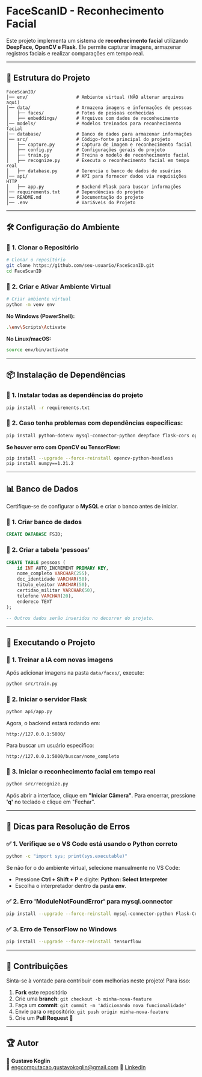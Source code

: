 # FaceScanID - Reconhecimento Facial

Este projeto implementa um sistema de **reconhecimento facial** utilizando **DeepFace, OpenCV e Flask**. Ele permite capturar imagens, armazenar registros faciais e realizar comparações em tempo real.

---

## 📁 Estrutura do Projeto

```
FaceScanID/
│── env/                  # Ambiente virtual (NÃO alterar arquivos aqui)
│── data/                 # Armazena imagens e informações de pessoas
│   ├── faces/            # Fotos de pessoas conhecidas
│   ├── embeddings/       # Arquivos com dados de reconhecimento
│── models/               # Modelos treinados para reconhecimento facial
│── database/             # Banco de dados para armazenar informações
│── src/                  # Código-fonte principal do projeto
│   ├── capture.py        # Captura de imagem e reconhecimento facial
│   ├── config.py         # Configurações gerais do projeto
│   ├── train.py          # Treina o modelo de reconhecimento facial
│   ├── recognize.py      # Executa o reconhecimento facial em tempo real
│   ├── database.py       # Gerencia o banco de dados de usuários
│── api/                  # API para fornecer dados via requisições HTTP
│   ├── app.py            # Backend Flask para buscar informações
│── requirements.txt      # Dependências do projeto
│── README.md             # Documentação do projeto
│── .env                  # Variáveis do Projeto
```

---

## 🛠️ Configuração do Ambiente

### 📌 **1. Clonar o Repositório**
```sh
# Clonar o repositório
git clone https://github.com/seu-usuario/FaceScanID.git
cd FaceScanID
```

### 📌 **2. Criar e Ativar Ambiente Virtual**
```sh
# Criar ambiente virtual
python -m venv env
```

**No Windows (PowerShell):**
```sh
.\env\Scripts\Activate
```

**No Linux/macOS:**
```sh
source env/bin/activate
```

---

## 📦 Instalação de Dependências

### 📌 **1. Instalar todas as dependências do projeto**
```sh
pip install -r requirements.txt
```

### 📌 **2. Caso tenha problemas com dependências específicas:**
```sh
pip install python-dotenv mysql-connector-python deepface flask-cors opencv-python
```

**Se houver erro com OpenCV ou TensorFlow:**
```sh
pip install --upgrade --force-reinstall opencv-python-headless
pip install numpy==1.21.2
```

---

## 📊 **Banco de Dados**

Certifique-se de configurar o **MySQL** e criar o banco antes de iniciar.

### 📌 **1. Criar banco de dados**
```sql
CREATE DATABASE FSID;
```

### 📌 **2. Criar a tabela 'pessoas'**
```sql
CREATE TABLE pessoas (
    id INT AUTO_INCREMENT PRIMARY KEY,
    nome_completo VARCHAR(255),
    doc_identidade VARCHAR(50),
    titulo_eleitor VARCHAR(50),
    certidao_militar VARCHAR(50),
    telefone VARCHAR(20),
    endereco TEXT
);

-- Outros dados serão inseridos no decorrer do projeto.
```

---

## 🚀 **Executando o Projeto**

### 📌 **1. Treinar a IA com novas imagens**
Após adicionar imagens na pasta `data/faces/`, execute:
```sh
python src/train.py
```

### 📌 **2. Iniciar o servidor Flask**
```sh
python api/app.py
```
Agora, o backend estará rodando em:
```
http://127.0.0.1:5000/
```
Para buscar um usuário específico:
```
http://127.0.0.1:5000/buscar/nome_completo
```

### 📌 **3. Iniciar o reconhecimento facial em tempo real**
```sh
python src/recognize.py
```
Após abrir a interface, clique em **"Iniciar Câmera"**.
Para encerrar, pressione **'q'** no teclado e clique em "Fechar".

---

## 📝 **Dicas para Resolução de Erros**

### ✅ **1. Verifique se o VS Code está usando o Python correto**
```sh
python -c "import sys; print(sys.executable)"
```
Se não for o do ambiente virtual, selecione manualmente no VS Code:
- Pressione **Ctrl + Shift + P** e digite: **Python: Select Interpreter**
- Escolha o interpretador dentro da pasta **env**.

### ✅ **2. Erro 'ModuleNotFoundError' para mysql.connector**
```sh
pip install --upgrade --force-reinstall mysql-connector-python Flask-Cors
```

### ✅ **3. Erro de TensorFlow no Windows**
```sh
pip install --upgrade --force-reinstall tensorflow
```

---

## 🤝 **Contribuições**

Sinta-se à vontade para contribuir com melhorias neste projeto! Para isso:
1. **Fork** este repositório
2. Crie uma **branch**: `git checkout -b minha-nova-feature`
3. Faça um **commit**: `git commit -m 'Adicionando nova funcionalidade'`
4. Envie para o repositório: `git push origin minha-nova-feature`
5. Crie um **Pull Request** 🚀

---

## 🏆 **Autor**
👤 **Gustavo Koglin**  
📧 [engcomputacao.gustavokoglin@gmail.com](mailto:engcomputacao.gustavokoglin@gmail.com)
🔗 [LinkedIn](https://www.linkedin.com/in/gustavokoglin/)

